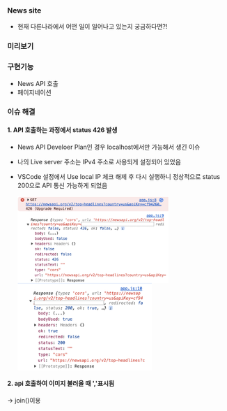 ### News site

- 현재 다른나라에서 어떤 일이 일어나고 있는지 궁금하다면?!

### 미리보기

### 구현기능

- News API 호출
- 페이지네이션

### 이슈 해결

#### 1. API 호출하는 과정에서 status 426 발생

- News API Develoer Plan인 경우 localhost에서만 가능해서 생긴 이슈
- 나의 Live server 주소는 IPv4 주소로 사용되게 설정되어 있었음
- VSCode 설정에서 Use local IP 체크 해제 후 다시 실행하니 정상적으로 status 200으로 API 통신 가능하게 되었음
  
  <img src='img.md/issue_01.png' width="auto" height="200" align="center">  
  <img src='img.md/issue_03.png' width="auto" height="200" align="center"> 

#### 2. api 호출하여 이미지 불러올 때 ','표시됨

-> join()이용
